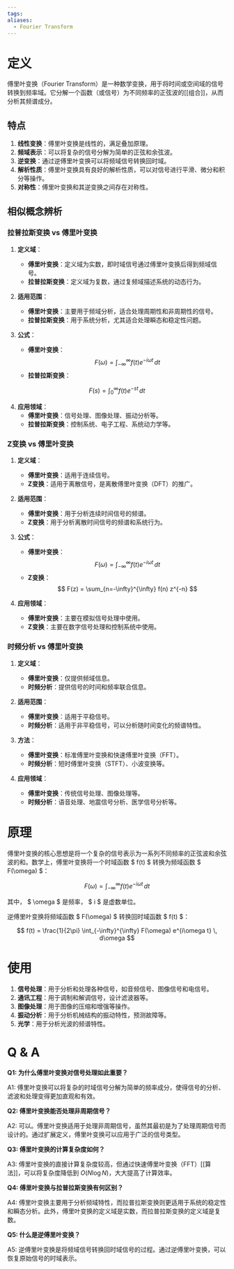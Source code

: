 ```yaml
---
tags: 
aliases:
  - Fourier Transform
---
```


# 定义

傅里叶变换（Fourier Transform）是一种数学变换，用于将时间或空间域的信号转换到频率域。它分解一个函数（或信号）为不同频率的正弦波的[[组合]]，从而分析其频谱成分。

## 特点

1. **线性变换**：傅里叶变换是线性的，满足叠加原理。
2. **频域表示**：可以将复杂的信号分解为简单的正弦和余弦波。
3. **逆变换**：通过逆傅里叶变换可以将频域信号转换回时域。
4. **解析性质**：傅里叶变换具有良好的解析性质，可以对信号进行平滑、微分和积分等操作。
5. **对称性**：傅里叶变换和其逆变换之间存在对称性。

## 相似概念辨析

### 拉普拉斯变换 vs 傅里叶变换

1. **定义域**：
   - **傅里叶变换**：定义域为实数，即时域信号通过傅里叶变换后得到频域信号。
   - **拉普拉斯变换**：定义域为复数，通过复频域描述系统的动态行为。

2. **适用范围**：
   - **傅里叶变换**：主要用于频域分析，适合处理周期性和非周期性的信号。
   - **拉普拉斯变换**：用于系统分析，尤其适合处理瞬态和稳定性问题。

1. **公式**：
   - **傅里叶变换**：
$$ F(\omega) = \int_{-\infty}^{\infty} f(t) e^{-i\omega t} \, dt $$
   - **拉普拉斯变换**：

$$ F(s) = \int_{0}^{\infty} f(t) e^{-st} \, dt $$

4. **应用领域**：
   - **傅里叶变换**：信号处理、图像处理、振动分析等。
   - **拉普拉斯变换**：控制系统、电子工程、系统动力学等。

### Z变换 vs 傅里叶变换

1. **定义域**：
   - **傅里叶变换**：适用于连续信号。
   - **Z变换**：适用于离散信号，是离散傅里叶变换（DFT）的推广。

2. **适用范围**：
   - **傅里叶变换**：用于分析连续时间信号的频谱。
   - **Z变换**：用于分析离散时间信号的频谱和系统行为。

3. **公式**：
   - **傅里叶变换**：
     $$ F(\omega) = \int_{-\infty}^{\infty} f(t) e^{-i\omega t} \, dt $$
   - **Z变换**：
     $$ F(z) = \sum_{n=-\infty}^{\infty} f(n) z^{-n} $$

4. **应用领域**：
   - **傅里叶变换**：主要在模拟信号处理中使用。
   - **Z变换**：主要在数字信号处理和控制系统中使用。

### 时频分析 vs 傅里叶变换

1. **定义域**：
   - **傅里叶变换**：仅提供频域信息。
   - **时频分析**：提供信号的时间和频率联合信息。

2. **适用范围**：
   - **傅里叶变换**：适用于平稳信号。
   - **时频分析**：适用于非平稳信号，可以分析随时间变化的频谱特性。

3. **方法**：
   - **傅里叶变换**：标准傅里叶变换和快速傅里叶变换（FFT）。
   - **时频分析**：短时傅里叶变换（STFT）、小波变换等。

4. **应用领域**：
   - **傅里叶变换**：传统信号处理、图像处理等。
   - **时频分析**：语音处理、地震信号分析、医学信号分析等。

# 原理

傅里叶变换的核心思想是将一个复杂的信号表示为一系列不同频率的正弦波和余弦波的和。数学上，傅里叶变换将一个时域函数 $ f(t) $ 转换为频域函数 $ F(\omega) $：

$$
F(\omega) = \int_{-\infty}^{\infty} f(t) e^{-i\omega t} \, dt
$$

其中， $ \omega $ 是频率， $ i $ 是虚数单位。

逆傅里叶变换将频域函数 $ F(\omega) $ 转换回时域函数 $ f(t) $：

$$
f(t) = \frac{1}{2\pi} \int_{-\infty}^{\infty} F(\omega) e^{i\omega t} \, d\omega
$$

# 使用

1. **信号处理**：用于分析和处理各种信号，如音频信号、图像信号和电信号。
2. **通讯工程**：用于调制和解调信号，设计滤波器等。
3. **图像处理**：用于图像的压缩和增强等操作。
4. **振动分析**：用于分析机械结构的振动特性，预测故障等。
5. **光学**：用于分析光波的频谱特性。

# Q & A

**Q1: 为什么傅里叶变换对信号处理如此重要？**

A1: 傅里叶变换可以将复杂的时域信号分解为简单的频率成分，使得信号的分析、滤波和处理变得更加直观和有效。

**Q2: 傅里叶变换能否处理非周期信号？**

A2: 可以。傅里叶变换适用于处理非周期信号，虽然其最初是为了处理周期信号而设计的。通过扩展定义，傅里叶变换可以应用于广泛的信号类型。

**Q3: 傅里叶变换的计算复杂度如何？**

A3: 傅里叶变换的直接计算复杂度较高，但通过快速傅里叶变换（FFT）[[算法]]，可以将复杂度降低到 $O(N \log N)$，大大提高了计算效率。

**Q4: 傅里叶变换与拉普拉斯变换有何区别？**

A4: 傅里叶变换主要用于分析频域特性，而拉普拉斯变换则更适用于系统的稳定性和瞬态分析。此外，傅里叶变换的定义域是实数，而拉普拉斯变换的定义域是复数。

**Q5: 什么是逆傅里叶变换？**

A5: 逆傅里叶变换是将频域信号转换回时域信号的过程。通过逆傅里叶变换，可以恢复原始信号的时域表示。